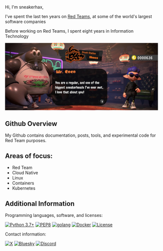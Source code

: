 Hi, I'm sneakerhax,

I've spent the last ten years on [Red Teams](https://en.wikipedia.org/wiki/Red_team), at some of the world's largest software companies

Before working on Red Teams, I spent eight years in Information Technology

![alt text](.img/sneakerhax_banner.png)

## Github Overview

My Github contains documentation, posts, tools, and experimental code for Red Team purposes.

## Areas of focus:

* Red Team
* Cloud Native
* Linux
* Containers
* Kubernetes

## Additional Information

Programming languages, software, and licenses:

[![Python 3.7+](https://img.shields.io/badge/python-3.7+-FADA5E.svg?logo=python)](https://www.python.org/) [![PEP8](https://img.shields.io/badge/code%20style-pep8-red.svg)](https://www.python.org/dev/peps/pep-0008/) [![golang](https://img.shields.io/badge/golang-1.19+-29BEB0.svg?logo=GO)](https://go.dev/)
[![Docker](https://img.shields.io/badge/dockerhub-sneakerhax-0db7ed.svg?logo=docker)](http://hub.docker.com/u/sneakerhax) [![License](https://img.shields.io/badge/license-GPL3-lightgrey.svg)](https://www.gnu.org/licenses/gpl-3.0.en.html)

Contact information:

[![X](https://img.shields.io/badge/x.com-sneakerhax-222222?logo=x)](https://x.com/sneakerhax) [![Bluesky](https://img.shields.io/badge/Bluesky-sneakerhax-1684FF?logo=bluesky)](https://bsky.app/profile/sneakerhax.com) [![Discord](https://img.shields.io/badge/Discord-snizzy-7289da?logo=discord)](https://discord.gg/CNSV86mnjC)
